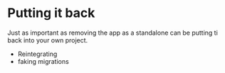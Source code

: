 # Putting it back

Just as important as removing the app as a standalone can be putting ti
back into your own project.


- Reintegrating
- faking migrations
